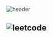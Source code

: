 ![header](https://capsule-render.vercel.app/api?type=waving&height=300&color=gradient&text=Alpha,%20Orderly&fontColor=black)

## ![leetcode](https://leetcard.jacoblin.cool/ilov1112?theme=light&font=Noto%20Sans&ext=heatmap)
